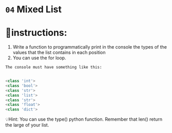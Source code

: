 # `04` Mixed List

# 📝instructions:
1. Write a function to programmatically print in the console the
types of the values that the list contains in each position
2. You can use the for loop.

```py
The console must have something like this:


<class 'int'>
<class 'bool'>
<class 'str'>
<class 'list'>
<class 'str'>
<class 'float'>
<class 'dict'>
```

💡Hint:
You can use the type() python function.
Remember that len() return the large of your list.